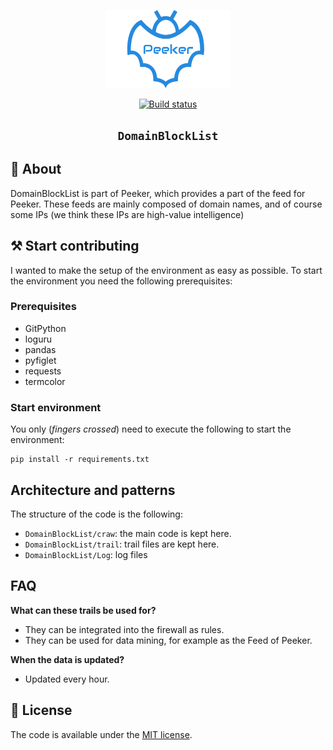 <p align="center">
  <img width="200px" alt="peeker-logo"
    src="docs/logo.png"
  />
</p>
<p align="center">
<a href="http://xuluhang.cn"><img src="https://travis-ci.org/GlacierSheep/DomainBlockList.svg?branch=master" alt="Build status" height="18"></a>
</p>
<h2 align="center"><code>DomainBlockList</code></h2>

## 📜 About
DomainBlockList is part of Peeker, which provides a part of the feed for Peeker. These feeds are mainly composed of domain names, and of course some IPs (we think these IPs are high-value intelligence)

## ⚒️ Start contributing
I wanted to make the setup of the environment as easy as possible. To start the environment you need the 
following prerequisites:

### Prerequisites
  * GitPython
  * loguru
  * pandas
  * pyfiglet
  * requests
  * termcolor
  
### Start environment
You only (_fingers crossed_) need to execute the following to start the environment:

```commandline
pip install -r requirements.txt
```

## Architecture and patterns

The structure of the code is the following:
  * `DomainBlockList/craw`: the main code is kept here.
  * `DomainBlockList/trail`: trail files are kept here.
  * `DomainBlockList/Log`: log files
    
## FAQ
**What can these trails be used for?**

 * They can be integrated into the firewall as rules.
 * They can be used for data mining, for example as the Feed of Peeker.

**When the data is updated?**

 * Updated every hour.
 
## 🚩 License
The code is available under the [MIT license](LICENSE.md).
